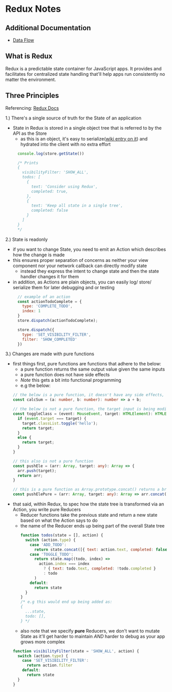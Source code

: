 # Redux Notes

## Additional Documentation

- [Data Flow](./data-flow.md)

## What is Redux

Redux is a predictable state container for JavaScript apps. It provides and facilitates for centralized state handling that'll help apps run consistently no matter the environment.

## Three Principles

Referencing: [Redux Docs](https://redux.js.org/introduction/three-principles)

1.) There's a single source of truth for the State of an application
- State in Redux is stored in a single object tree that is referred to by the API as the Store
  - as this is an object, it's easy to serialize([wiki entry on it](https://en.wikipedia.org/wiki/Serialization)) and hydrated into the client with no extra effort
  ```js
    console.log(store.getState())

    /* Prints
    {
      visibilityFilter: 'SHOW_ALL',
      todos: [
        {
          text: 'Consider using Redux',
          completed: true,
        },
        {
          text: 'Keep all state in a single tree',
          completed: false
        }
      ]
    }
    */
    ```


2.) State is readonly
- if you want to change State, you need to emit an Action which describes how the change is made
- this ensures proper separation of concerns as neither your view component nor your network callback can directly modify state
  - instead they express the intent to change state and then the state handler changes it for them
- in addition, as Actions are plain objects, you can easily log/ store/ serialize them for later debugging and or testing
  ```js
    // example of an action
    const actionTodoComplete = {
      type: 'COMPLETE_TODO',
      index: 1
    }
    store.dispatch(actionTodoComplete);

    store.dispatch({
      type: 'SET_VISIBILITY_FILTER',
      filter: 'SHOW_COMPLETED'
    })
    ```


3.) Changes are made with pure functions
- first things first, pure functions are functions that adhere to the below:
  - a pure function returns the same output value given the same inputs
  - a pure function does not have side effects
  - *Note* this gets a bit into functional programming
  - e.g the below:
  ```ts
  // the below is a pure function, it doesn't have any side effects, and it returns the same result everytime
  const calcSum = (a: number, b: number): number => a + b;

  // the below is not a pure function, the target input is being modified and even if the return is the same, target's classList property changes
  const toggleClass = (event: MouseEvent, target: HTMLElement): HTMLElement => {
    if (event.target === target) {
      target.classList.toggle('hello');
      return target;
    }
    else {
      return target;
    }
  }

  // this also is not a pure function
  const pushEle = (arr: Array, target: any): Array => {
    arr.push(target);
    return arr;
  }

  // this is a pure function as Array.prototype.concat() returns a brand new array
  const pushElePure = (arr: Array, target: any): Array => arr.concat(target);
  ```
- that said, within Redux, to spec how the state tree is transformed via an Action, you write pure Reducers
  - Reducer functions take the previous state and return a new state based on what the Action says to do
  - the name of the Reducer ends up being part of the overall State tree
    ```js
    function todos(state = [], action) {
      switch (action.type) {
        case 'ADD_TODO':
          return state.concat([{ text: action.text, completed: false }])
        case 'TOGGLE_TODO':
          return state.map((todo, index) =>
            action.index === index
              ? { text: todo.text, completed: !todo.completed }
              : todo
          )
        default:
          return state
      }
    }
    /* e.g this would end up being added as:
    {
      ...state,
      todo: [],
    } */
      ```
  - also note that we specify **pure** Reducers, we don't want to mutate State as it'll get harder to maintain *AND* harder to debug as your app grows more complex
  ```js
  function visibilityFilter(state = 'SHOW_ALL', action) {
    switch (action.type) {
      case 'SET_VISIBILITY_FILTER':
        return action.filter
      default:
        return state
    }
  }
    ```
